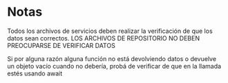 # Notas 

Todos los archivos de servicios deben realizar la verificación de que los datos sean correctos. LOS ARCHIVOS DE REPOSITORIO NO DEBEN PREOCUPARSE DE VERIFICAR DATOS

Si por alguna razón alguna función no está devolviendo datos o devuelve un objeto vacío cuando no debería, probá de verificar de que en la llamada estés usando await
